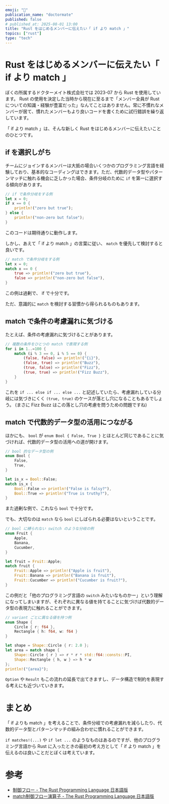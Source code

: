 ```yaml
---
emoji: "🔰"
publication_name: "doctormate"
published: false
# published_at: 2025-08-01 13:00
title: "Rust をはじめるメンバーに伝えたい「 if より match 」"
topics: ["rust"]
type: "tech"
---
```


# Rust をはじめるメンバーに伝えたい「 if より match 」

ぼくの所属するドクターメイト株式会社では 2023-07 から Rust を使用しています。 Rust の使用を決定した当時から現在に至るまで「メンバー全員が Rust についての知識・経験が豊富だった」なんてことはありません。常に不慣れなメンバーが居て、慣れたメンバーもより良いコードを書くために試行錯誤を繰り返しています。

「 if より match 」は、そんな新しく Rust をはじめるメンバーに伝えたいことのひとつです。

## if を選択しがち

チームにジョインするメンバーは大抵の場合いくつかのプログラミング言語を経験しており、基本的なコーディングはできます。ただ、代数的データ型やパターンマッチに触れる機会に乏しかった場合、条件分岐のために `if` を第一に選択する傾向があります。

```rust
// if で条件分岐をする例
let x = 0;
if x == 0 {
    println!("zero but true");
} else {
    println!("non-zero but false");
}
```

このコードは期待通りに動作します。

しかし、あえて「 if より match 」の言葉に従い、 `match` を優先して検討すると良いです。

```rust
// match で条件分岐をする例
let x = 0;
match x == 0 {
    true => println!("zero but true"),
    false => println!("non-zero but false"),
}
```

この例は過剰で、 if で十分です。

ただ、意識的に `match` を検討する習慣から得られるものもあります。

## match で条件の考慮漏れに気づける

たとえば、条件の考慮漏れに気づけることがあります。

```rust
// 複数の条件をひとつの match で表現する例
for i in 1..=100 {
    match (i % 3 == 0, i % 5 == 0) {
        (false, false) => println!("{i}"),
        (false, true) => println!("Buzz"),
        (true, false) => println!("Fizz"),
        (true, true) => println!("Fizz Buzz"),
    }
}
```

これを `if ... else if ... else ...` と記述していたら、考慮漏れしている分岐には気づきにくく `(true, true)` のケースが落とし穴になることもあるでしょう。 (まさに Fizz Buzz はこの落とし穴の考慮を問うための問題ですね)

## match で代数的データ型の活用につながる

ほかにも、 `bool` が `enum Bool { False, True }` とほとんど同じであることに気づければ、代数的データ型の活用への道が開けます。

```rust
// bool 的なデータ型の例
enum Bool {
    False,
    True,
}

let is_x = Bool::False;
match is_x {
    Bool::False => println!("False is falsy?"),
    Bool::True => println!("True is truthy?"),
}
```

また過剰な例で、これなら `bool` で十分です。

でも、大切なのは `match` なら `bool` にしばられる必要はないということです。

```rust
// bool に縛られない switch のような分岐の例
enum Fruit {
    Apple,
    Banana,
    Cucumber,
}

let fruit = Fruit::Apple;
match fruit {
    Fruit::Apple => println!("Apple is fruit"),
    Fruit::Banana => println!("Banana is fruit"),
    Fruit::Cucumber => println!("Cucumber is fruit?"),
}
```

この例だと「他のプログラミング言語の `switch` みたいなものかー」という理解になってしまいますが、それぞれに異なる値を持てることに気づけば代数的データ型の表現力に触れることができます。

```rust
// variant ごとに異なる値を持つ例
enum Shape {
    Circle { r: f64 },
    Rectangle { h: f64, w: f64 }
}

let shape = Shape::Circle { r: 2.0 };
let area = match shape {
    Shape::Circle { r } => r * r * std::f64::consts::PI,
    Shape::Rectangle { h, w } => h * w
};
println!("{area}");
```

`Option` や `Result` もこの流れの延長で出てきますし、データ構造で制約を表現する考えにも近づいていきます。

# まとめ

「 if よりも match 」を考えることで、条件分岐での考慮漏れを減らしたり、代数的データ型とパターンマッチの組み合わせに慣れることができます。

`if matches!(...)` や `if let ...` のようなものはあるのですが、他のプログラミング言語から Rust に入ったときの最初の考え方として「 if より match 」を伝えるのは良いことだとぼくは考えています。

# 参考

- [制御フロー - The Rust Programming Language 日本語版](https://doc.rust-jp.rs/book-ja/ch03-05-control-flow.html)
- [match制御フロー演算子 - The Rust Programming Language 日本語版](https://doc.rust-jp.rs/book-ja/ch06-02-match.html)
